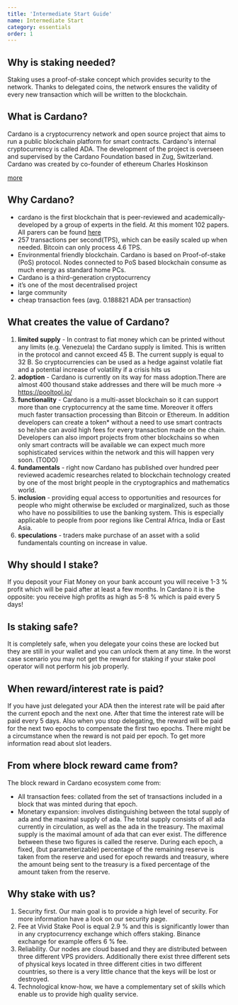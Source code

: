```yaml
---
title: 'Intermediate Start Guide'
name: Intermediate Start
category: essentials
order: 1
---
```


## Why is staking needed?

Staking uses a proof-of-stake concept which provides security to the network. Thanks to delegated coins, the network ensures the validity of every new transaction which will be written to the blockchain.

## What is Cardano?

Cardano is a cryptocurrency network and open source project that aims to run a public blockchain platform for smart contracts. Cardano's internal cryptocurrency is called ADA. The development of the project is overseen and supervised by the Cardano Foundation based in Zug, Switzerland. Cardano was created by co-founder of ethereum Charles Hoskinson

[more](https://en.wikipedia.org/wiki/Cardano_(cryptocurrency_platform))

## Why Cardano?

- cardano is the first blockchain that is peer-reviewed and academically-developed by a group of experts in the field. At this moment 102 papers. All parers can be found [here](https://iohk.io/en/research/library/)
- 257 transactions per second(TPS), which can be easily scaled up when needed. Bitcoin can only process 4.6 TPS.
- Environmental friendly blockchain. Cardano is based on Proof-of-stake (PoS) protocol. Nodes connected to PoS based blockchain consume as much energy as standard home PCs.
- Cardano is a third-generation cryptocurrency
- it’s one of the most decentralised project
- large community
- cheap transaction fees (avg. 0.188821 ADA per transaction)


## What creates the value of Cardano?

1. **limited supply** - In contrast to fiat money which can be printed without any limits (e.g. Venezuela) the Cardano supply is limited. This is written in the protocol and cannot exceed 45 B. The current supply is equal to 32 B. So cryptocurrencies can be used as a hedge against volatile fiat and a potential increase of volatility if a crisis hits us
2. **adoption** - Cardano is currently on its way for mass adoption.There are almost 400 thousand stake addresses and there will be much more →  https://pooltool.io/ 
3. **functionality** - Cardano is a multi-asset blockchain so it can support more than one cryptocurrency at the same time. Moreover it offers much faster transaction processing than Bitcoin or Ethereum. In addition developers can create a token* without a need to use smart contracts  so he/she can avoid high fees for every transaction made on the chain. Developers can also import projects from other blockchains so when only smart contracts will be available we can expect much more sophisticated services within the network and this will happen very soon.  (TODO)
4. **fundamentals** - right now Cardano has published over hundred peer reviewed academic researches related to blockchain technology created by one of the most bright people in the cryptographics and mathematics world.
5. **inclusion** - providing equal access to opportunities and resources for people who might otherwise be excluded or marginalized, such as those who have no possibilities to use the banking system. This is especially applicable to people from poor regions like Central Africa, India or East Asia.
6. **speculations** - traders make purchase of an asset with a solid fundamentals counting on increase in value.

## Why should I stake?

If you deposit your Fiat Money on your bank account you will receive 1-3 % profit which will be paid after at least a few months. In Cardano it is the opposite: you receive high profits as high as 5-8 % which is paid every 5 days! 

## Is staking safe?

It is completely safe, when you delegate your coins these are locked but they are still in your wallet and you can unlock them at any time. In the worst case scenario you may not get the reward for staking if your stake pool operator will not perform his job properly.

## When reward/interest rate is paid?

If you have just delegated your ADA then the interest rate will be paid after the current epoch and the next one. After that time the interest rate will be paid every 5 days. Also when you stop delegating, the reward will be paid for the next two epochs to compensate the first two epochs. There might be a circumstance when the reward is not paid per epoch. To get more information read about slot leaders.


## From where block reward came from?

The block reward in Cardano ecosystem come from:
- All transaction fees: collated from the set of transactions included in a block that was minted during that epoch.
- Monetary expansion: involves distinguishing between the total supply of ada and the maximal supply of ada. The total supply consists of all ada currently in circulation, as well as the ada in the treasury. The maximal supply is the maximal amount of ada that can ever exist. The difference between these two figures is called the reserve. During each epoch, a fixed, (but parameterizable) percentage of the remaining reserve is taken from the reserve and used for epoch rewards and treasury, where the amount being sent to the treasury is a fixed percentage of the amount taken from the reserve.

## Why stake with us?

1. Security first. Our main goal is to provide a high level of security. For more information  have a look on our security page.
2. Fee at Vivid Stake Pool is equal 2.9 % and this is significantly lower than in any cryptocurrency exchange which offers staking. Binance exchange for example offers 6 % fee. 
3. Reliability. Our nodes are cloud based and they are distributed between three different VPS providers. Additionally there exist three different sets of physical keys located in three different cities in two different countries, so there is a very little chance that the keys will be lost or destroyed. 
4. Technological know-how, we have a complementary set of skills which enable us to provide high quality service.
